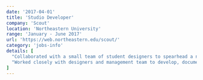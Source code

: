 ```yaml
---
date: '2017-04-01'
title: 'Studio Developer'
company: 'Scout'
location: 'Northeastern University'
range: 'January - June 2017'
url: 'https://web.northeastern.edu/scout/'
category: 'jobs-info'
details: [
  "Collaborated with a small team of student designers to spearhead a new brand and design system for Scout’s inaugural student-led design conference at Northeastern",
  "Worked closely with designers and management team to develop, document, and manage the conference’s marketing website using Jekyll, Sass, and JavaScript"
]
---
```


<!-- - Collaborated with a small team of student designers to spearhead a new brand and design system for Scout’s inaugural student-led design conference at Northeastern
- Worked closely with designers and management team to develop, document, and manage the conference’s marketing website using Jekyll, Sass, and JavaScript -->
